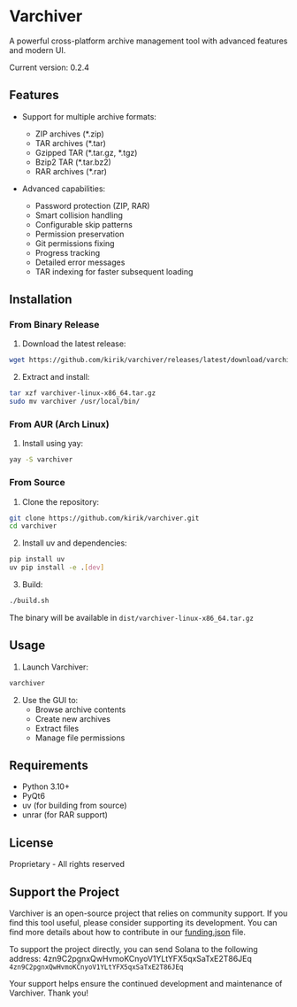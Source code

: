# Varchiver

A powerful cross-platform archive management tool with advanced features and modern UI.

Current version: 0.2.4

## Features

- Support for multiple archive formats:
  - ZIP archives (*.zip)
  - TAR archives (*.tar)
  - Gzipped TAR (*.tar.gz, *.tgz)
  - Bzip2 TAR (*.tar.bz2)
  - RAR archives (*.rar)
 
- Advanced capabilities:
  - Password protection (ZIP, RAR)
  - Smart collision handling
  - Configurable skip patterns
  - Permission preservation
  - Git permissions fixing
  - Progress tracking
  - Detailed error messages
  - TAR indexing for faster subsequent loading

## Installation

### From Binary Release

1. Download the latest release:
```bash
wget https://github.com/kirik/varchiver/releases/latest/download/varchiver-linux-x86_64.tar.gz
```

2. Extract and install:
```bash
tar xzf varchiver-linux-x86_64.tar.gz
sudo mv varchiver /usr/local/bin/
```

### From AUR (Arch Linux)

1. Install using yay:
```bash
yay -S varchiver
```

### From Source

1. Clone the repository:
```bash
git clone https://github.com/kirik/varchiver.git
cd varchiver
```

2. Install uv and dependencies:
```bash
pip install uv
uv pip install -e .[dev]
```

3. Build:
```bash
./build.sh
```

The binary will be available in `dist/varchiver-linux-x86_64.tar.gz`

## Usage

1. Launch Varchiver:
```bash
varchiver
```

2. Use the GUI to:
   - Browse archive contents
   - Create new archives
   - Extract files
   - Manage file permissions

## Requirements

- Python 3.10+
- PyQt6
- uv (for building from source)
- unrar (for RAR support)

## License

Proprietary - All rights reserved

## Support the Project

Varchiver is an open-source project that relies on community support. If you find this tool useful, please consider supporting its development. You can find more details about how to contribute in our [funding.json](./funding.json) file.

To support the project directly, you can send Solana to the following address:
4zn9C2pgnxQwHvmoKCnyoV1YLtYFX5qxSaTxE2T86JEq
`4zn9C2pgnxQwHvmoKCnyoV1YLtYFX5qxSaTxE2T86JEq`

Your support helps ensure the continued development and maintenance of Varchiver. Thank you!
